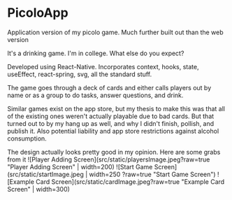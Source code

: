 # PicoloApp
Application version of my picolo game. Much further built out than the web version

It's a drinking game. I'm in college. What else do you expect?

Developed using React-Native. Incorporates context, hooks, state, useEffect, react-spring, svg, all the standard stuff.

The game goes through a deck of cards and either calls players out by name or as a group to do tasks, answer questions, and drink. 

Similar games exist on the app store, but my thesis to make this was that all of the existing ones weren't actually playable due to bad cards. But that turned out to by my hang up as well, and why I didn't finish, pollish, and publish it. Also potential liability and app store restrictions against alcohol consumption.


The design actually looks pretty good in my opinion. Here are some grabs from it
![Player Adding Screen](src/static/playersImage.jpeg?raw=true "Player Adding Screen" | width=200)
![Start Game Screen](src/static/startImage.jpeg | width=250 ?raw=true "Start Game Screen")
![Example Card Screen](src/static/cardImage.jpeg?raw=true "Example Card Screen" | width=300)
